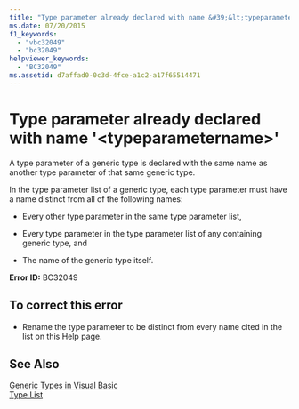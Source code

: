 ```yaml
---
title: "Type parameter already declared with name &#39;&lt;typeparametername&gt;&#39;"
ms.date: 07/20/2015
f1_keywords: 
  - "vbc32049"
  - "bc32049"
helpviewer_keywords: 
  - "BC32049"
ms.assetid: d7affad0-0c3d-4fce-a1c2-a17f65514471
---
```

# Type parameter already declared with name &#39;&lt;typeparametername&gt;&#39;
A type parameter of a generic type is declared with the same name as another type parameter of that same generic type.  
  
 In the type parameter list of a generic type, each type parameter must have a name distinct from all of the following names:  
  
- Every other type parameter in the same type parameter list,  
  
- Every type parameter in the type parameter list of any containing generic type, and  
  
- The name of the generic type itself.  
  
 **Error ID:** BC32049  
  
## To correct this error  
  
- Rename the type parameter to be distinct from every name cited in the list on this Help page.  
  
## See Also  
 [Generic Types in Visual Basic](../../visual-basic/programming-guide/language-features/data-types/generic-types.md)  
 [Type List](../../visual-basic/language-reference/statements/type-list.md)
